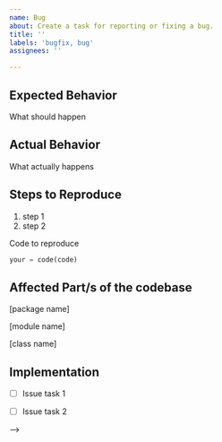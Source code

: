 ```yaml
---
name: Bug
about: Create a task for reporting or fixing a bug.
title: ''
labels: 'bugfix, bug'
assignees: ''

---
```


## Expected Behavior

What should happen

## Actual Behavior

What actually happens

## Steps to Reproduce

1) step 1
2) step 2

Code to reproduce

```python
your = code(code)
```

## Affected Part/s of the codebase

[package name]

[module name]

[class name]

## Implementation

- [ ] Issue task 1
- [ ] Issue task 2


<!-- 

---
name: Bug Report
about: Create a task for reporting a bug.
title: ''
labels: 'bug'
assignees: ''

---

## Expected Behavior

What should happen

## Actual Behavior

What actually happens

## Steps to Reproduce

1) step 1
2) step 2

Code to reproduce

```python
your = code(code)
```

## Specifications

- Version:
- Platform:

## Possible Solution
<!--- Not obligatory -->


 -->